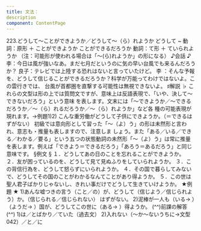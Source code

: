 ```yaml
---
title: 文法：
description
component: ContentPage
---
```



223.どうして～ことができようか／どうして～（ら）れようか
どうして ~ 動詞：原形 ＋ ことができようか
ことができるだろうか
動詞：て形 ＋ ていられようか
（注：可能形が使われる場合は「～(ら)れようか」の形になる）
♪会話 ♪
李：今日は風が強いなあ。まだ七月だというのに気の早い台風でも来るんだろうか？
良子：テレビでは上陸する恐れはないと言っていたけど。
李 ：そんな予報を、どうして信じることができるだろうか？科学が万能ってわけではないよ。この雲行きでは、 台風が首都圏を直撃する可能性は無視できないよ。
♯解説 ♭
これらの文型は形の上では質問文ですが、意味上は反語表現で、「いや、決して～できないだろう」という意味 を表します。文末には「～できようか／～できるだろうか／～（ら）れるだろうか／～（ら）れようか」など各 種の可能表現が現れます。→例題1)2)
こんな重労働がどうして子供にできようか。（＝できるはずがない） 初級では意向形として習った「～（よ）う」の形は未然形と言われ、意志も・推量も表しますので、注意しま
しょう。また「ある／いる／できる／わかる／要る」という五つの状態動詞の未然形「～（よ）う」は常に推量 を表します。例えば「できよう＝できるだろう」「あろう＝あるだろう」と同じ意味です。
§例文 §
１．どうしてあの日のことを忘れることができようか。
２．友が困っているのを、どうして見て見ぬふりをしていられようか。
３．この背信行為を、どうして怒らずにいられようか。
４．その国で暮らしてみないで、どうしてその国のことがわかるなんてことがあり得ようか。
５．この世は聖人君子ばかりじゃないし、きれい事だけでどうして生きていけようか。
★例題 ★
1)あんな嘘つきの言う（こと／の）が、どうして（信じよう／信じられよう）か。（信じられる／信じられない）
はずがない。
2)泥棒が一人も（いる→ ）（ようだ→ ）国が、どうしてこの世に（ある→ ）得ようか。
(^^)前課の解答(^^)
1)は／とばかり／ていた（過去文）
2)入れない（～か～ないうちに→文型042）／と／に
